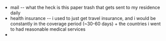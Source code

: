 
- mail -- what the heck is this paper trash that gets sent to my residence daily
- health insurance -- i used to just get travel insurance, and i would be constantly in the coverage period (~30-60 days) + the countries i went to had reasonable medical services
- 
